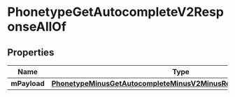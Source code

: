 
# PhonetypeGetAutocompleteV2ResponseAllOf

## Properties
Name | Type | Description | Notes
------------ | ------------- | ------------- | -------------
**mPayload** | [**PhonetypeMinusGetAutocompleteMinusV2MinusResponseMinusMPayload**](PhonetypeMinusGetAutocompleteMinusV2MinusResponseMinusMPayload.md) |  | 



